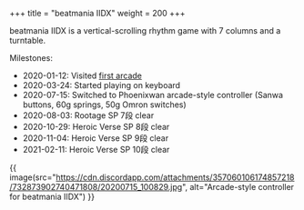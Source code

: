 +++
title = "beatmania IIDX"
weight = 200
+++

beatmania IIDX is a vertical-scrolling rhythm game with 7 columns and a turntable.

Milestones:
- 2020-01-12: Visited [first arcade](https://vega-london.co.uk/)
- 2020-03-24: Started playing on keyboard
- 2020-07-15: Switched to Phoenixwan arcade-style controller (Sanwa buttons, 60g springs, 50g Omron switches)
- 2020-08-03: Rootage SP 7段 clear
- 2020-10-29: Heroic Verse SP 8段 clear
- 2020-11-04: Heroic Verse SP 9段 clear
- 2021-02-11: Heroic Verse SP 10段 clear

{{ image(src="https://cdn.discordapp.com/attachments/357060106174857218/732873902740471808/20200715_100829.jpg", alt="Arcade-style controller for beatmania IIDX") }}
